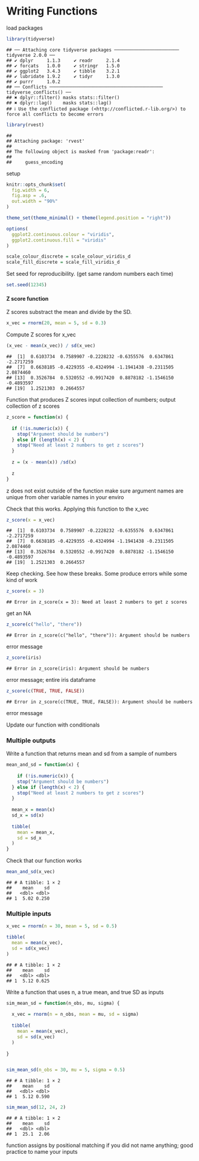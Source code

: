 Writing Functions
================

load packages

``` r
library(tidyverse)
```

    ## ── Attaching core tidyverse packages ──────────────────────── tidyverse 2.0.0 ──
    ## ✔ dplyr     1.1.3     ✔ readr     2.1.4
    ## ✔ forcats   1.0.0     ✔ stringr   1.5.0
    ## ✔ ggplot2   3.4.3     ✔ tibble    3.2.1
    ## ✔ lubridate 1.9.2     ✔ tidyr     1.3.0
    ## ✔ purrr     1.0.2     
    ## ── Conflicts ────────────────────────────────────────── tidyverse_conflicts() ──
    ## ✖ dplyr::filter() masks stats::filter()
    ## ✖ dplyr::lag()    masks stats::lag()
    ## ℹ Use the conflicted package (<http://conflicted.r-lib.org/>) to force all conflicts to become errors

``` r
library(rvest)
```

    ## 
    ## Attaching package: 'rvest'
    ## 
    ## The following object is masked from 'package:readr':
    ## 
    ##     guess_encoding

setup

``` r
knitr::opts_chunk$set(
  fig.width = 6,
  fig.asp = .6,
  out.width = "90%"
)

theme_set(theme_minimal() + theme(legend.position = "right"))

options(
  ggplot2.continuous.colour = "viridis",
  ggplot2.continuous.fill = "viridis"
)

scale_colour_discrete = scale_colour_viridis_d
scale_fill_discrete = scale_fill_viridis_d
```

Set seed for reproducibility. (get same random numbers each time)

``` r
set.seed(12345)
```

#### Z score function

Z scores substract the mean and divide by the SD.

``` r
x_vec = rnorm(20, mean = 5, sd = 0.3)
```

Compute Z scores for x_vec

``` r
(x_vec - mean(x_vec)) / sd(x_vec)
```

    ##  [1]  0.6103734  0.7589907 -0.2228232 -0.6355576  0.6347861 -2.2717259
    ##  [7]  0.6638185 -0.4229355 -0.4324994 -1.1941438 -0.2311505  2.0874460
    ## [13]  0.3526784  0.5320552 -0.9917420  0.8878182 -1.1546150 -0.4893597
    ## [19]  1.2521303  0.2664557

Function that produces Z scores input collection of numbers; output
collection of z scores

``` r
z_score = function(x) {
  
  if (!is.numeric(x)) {
    stop("Argument should be numbers")
  } else if (length(x) < 2) {
    stop("Need at least 2 numbers to get z scores")
  }
  
  z = (x - mean(x)) /sd(x)
  
  z
}
```

z does not exist outside of the function make sure argument names are
unique from oher variable names in your enviro

Check that this works. Applying this function to the x_vec

``` r
z_score(x = x_vec)
```

    ##  [1]  0.6103734  0.7589907 -0.2228232 -0.6355576  0.6347861 -2.2717259
    ##  [7]  0.6638185 -0.4229355 -0.4324994 -1.1941438 -0.2311505  2.0874460
    ## [13]  0.3526784  0.5320552 -0.9917420  0.8878182 -1.1546150 -0.4893597
    ## [19]  1.2521303  0.2664557

Keep checking. See how these breaks. Some produce errors while some kind
of work

``` r
z_score(x = 3)
```

    ## Error in z_score(x = 3): Need at least 2 numbers to get z scores

get an NA

``` r
z_score(c("hello", "there"))
```

    ## Error in z_score(c("hello", "there")): Argument should be numbers

error message

``` r
z_score(iris)
```

    ## Error in z_score(iris): Argument should be numbers

error message; entire iris dataframe

``` r
z_score(c(TRUE, TRUE, FALSE))
```

    ## Error in z_score(c(TRUE, TRUE, FALSE)): Argument should be numbers

error message

Update our function with conditionals

### Multiple outputs

Write a function that returns mean and sd from a sample of numbers

``` r
mean_and_sd = function(x) {
  
    if (!is.numeric(x)) {
    stop("Argument should be numbers")
  } else if (length(x) < 2) {
    stop("Need at least 2 numbers to get z scores")
  }
  
  mean_x = mean(x)
  sd_x = sd(x)
  
  tibble(
    mean = mean_x,
    sd = sd_x
  )
}
```

Check that our function works

``` r
mean_and_sd(x_vec)
```

    ## # A tibble: 1 × 2
    ##    mean    sd
    ##   <dbl> <dbl>
    ## 1  5.02 0.250

### Multiple inputs

``` r
x_vec = rnorm(n = 30, mean = 5, sd = 0.5)

tibble(
  mean = mean(x_vec),
  sd = sd(x_vec)
)
```

    ## # A tibble: 1 × 2
    ##    mean    sd
    ##   <dbl> <dbl>
    ## 1  5.12 0.625

Write a function that uses n, a true mean, and true SD as inputs

``` r
sim_mean_sd = function(n_obs, mu, sigma) {
  
  x_vec = rnorm(n = n_obs, mean = mu, sd = sigma)
  
  tibble(
    mean = mean(x_vec),
    sd = sd(x_vec)
  )
  
}


sim_mean_sd(n_obs = 30, mu = 5, sigma = 0.5)
```

    ## # A tibble: 1 × 2
    ##    mean    sd
    ##   <dbl> <dbl>
    ## 1  5.12 0.590

``` r
sim_mean_sd(12, 24, 2)
```

    ## # A tibble: 1 × 2
    ##    mean    sd
    ##   <dbl> <dbl>
    ## 1  25.1  2.06

function assigns by positional matching if you did not name anything;
good practice to name your inputs
